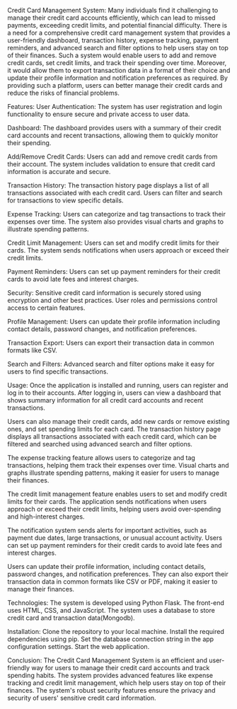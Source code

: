 Credit Card Management System:
Many individuals find it challenging to manage their credit card accounts efficiently, which can lead to missed payments, exceeding credit limits, and potential financial difficulty. There is a need for a comprehensive credit card management system that provides a user-friendly dashboard, transaction history, expense tracking, payment reminders, and advanced search and filter options to help users stay on top of their finances. Such a system would enable users to add and remove credit cards, set credit limits, and track their spending over time. Moreover, it would allow them to export transaction data in a format of their choice and update their profile information and notification preferences as required. By providing such a platform, users can better manage their credit cards and reduce the risks of financial problems.

Features:
User Authentication: The system has user registration and login functionality to ensure secure and private access to user data.

Dashboard: The dashboard provides users with a summary of their credit card accounts and recent transactions, allowing them to quickly monitor their spending.

Add/Remove Credit Cards: Users can add and remove credit cards from their account. The system includes validation to ensure that credit card information is accurate and secure.

Transaction History: The transaction history page displays a list of all transactions associated with each credit card. Users can filter and search for transactions to view specific details.

Expense Tracking: Users can categorize and tag transactions to track their expenses over time. The system also provides visual charts and graphs to illustrate spending patterns.

Credit Limit Management: Users can set and modify credit limits for their cards. The system sends notifications when users approach or exceed their credit limits.

Payment Reminders: Users can set up payment reminders for their credit cards to avoid late fees and interest charges.

Security: Sensitive credit card information is securely stored using encryption and other best practices. User roles and permissions control access to certain features.

Profile Management: Users can update their profile information including contact details, password changes, and notification preferences.

Transaction Export: Users can export their transaction data in common formats like CSV.

Search and Filters: Advanced search and filter options make it easy for users to find specific transactions.

Usage:
Once the application is installed and running, users can register and log in to their accounts. After logging in, users can view a dashboard that shows summary information for all credit card accounts and recent transactions.

Users can also manage their credit cards, add new cards or remove existing ones, and set spending limits for each card. The transaction history page displays all transactions associated with each credit card, which can be filtered and searched using advanced search and filter options.

The expense tracking feature allows users to categorize and tag transactions, helping them track their expenses over time. Visual charts and graphs illustrate spending patterns, making it easier for users to manage their finances.

The credit limit management feature enables users to set and modify credit limits for their cards. The application sends notifications when users approach or exceed their credit limits, helping users avoid over-spending and high-interest charges.

The notification system sends alerts for important activities, such as payment due dates, large transactions, or unusual account activity. Users can set up payment reminders for their credit cards to avoid late fees and interest charges.

Users can update their profile information, including contact details, password changes, and notification preferences. They can also export their transaction data in common formats like CSV or PDF, making it easier to manage their finances.

Technologies:
The system is developed using Python Flask.
The front-end uses HTML, CSS, and JavaScript.
The system uses a database to store credit card and transaction data(Mongodb).

Installation:
Clone the repository to your local machine.
Install the required dependencies using pip.
Set the database connection string in the app configuration settings.
Start the web application.

Conclusion:
The Credit Card Management System is an efficient and user-friendly way for users to manage their credit card accounts and track spending habits. The system provides advanced features like expense tracking and credit limit management, which help users stay on top of their finances. The system's robust security features ensure the privacy and security of users' sensitive credit card information.